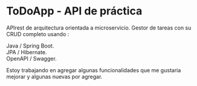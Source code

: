 # ToDoApp - API de práctica

APIrest de arquitectura orientada a microservicio. 
Gestor de tareas con su CRUD completo usando :

Java / Spring Boot.  
JPA / Hibernate.  
OpenAPI / Swagger.  

Estoy trabajando en agregar algunas funcionalidades que me gustaria mejorar y algunas nuevas por agregar.
